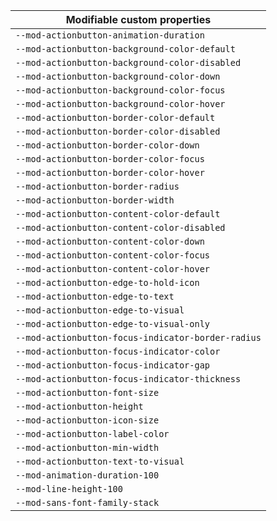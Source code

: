 | Modifiable custom properties                       |
| -------------------------------------------------- |
| `--mod-actionbutton-animation-duration`            |
| `--mod-actionbutton-background-color-default`      |
| `--mod-actionbutton-background-color-disabled`     |
| `--mod-actionbutton-background-color-down`         |
| `--mod-actionbutton-background-color-focus`        |
| `--mod-actionbutton-background-color-hover`        |
| `--mod-actionbutton-border-color-default`          |
| `--mod-actionbutton-border-color-disabled`         |
| `--mod-actionbutton-border-color-down`             |
| `--mod-actionbutton-border-color-focus`            |
| `--mod-actionbutton-border-color-hover`            |
| `--mod-actionbutton-border-radius`                 |
| `--mod-actionbutton-border-width`                  |
| `--mod-actionbutton-content-color-default`         |
| `--mod-actionbutton-content-color-disabled`        |
| `--mod-actionbutton-content-color-down`            |
| `--mod-actionbutton-content-color-focus`           |
| `--mod-actionbutton-content-color-hover`           |
| `--mod-actionbutton-edge-to-hold-icon`             |
| `--mod-actionbutton-edge-to-text`                  |
| `--mod-actionbutton-edge-to-visual`                |
| `--mod-actionbutton-edge-to-visual-only`           |
| `--mod-actionbutton-focus-indicator-border-radius` |
| `--mod-actionbutton-focus-indicator-color`         |
| `--mod-actionbutton-focus-indicator-gap`           |
| `--mod-actionbutton-focus-indicator-thickness`     |
| `--mod-actionbutton-font-size`                     |
| `--mod-actionbutton-height`                        |
| `--mod-actionbutton-icon-size`                     |
| `--mod-actionbutton-label-color`                   |
| `--mod-actionbutton-min-width`                     |
| `--mod-actionbutton-text-to-visual`                |
| `--mod-animation-duration-100`                     |
| `--mod-line-height-100`                            |
| `--mod-sans-font-family-stack`                     |
